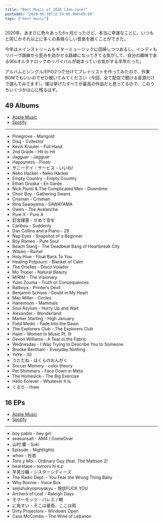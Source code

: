 ```yaml
---
title: "Best Music of 2020 (Jan-June)"
postedAt: "2020-06-30T12:19:00.000+09:00"
tags: ["best music"]
---
```


2020年、あまりに色々あった6ヶ月だったけど、本当に幸運なことに、いつもと同じかそれ以上に多くの素晴らしい音楽を聴くことができた。

今年はメインストリームもギターミュージックに回帰しつつあるし、インディもリバーブ路線から歪みを効かせる路線になってきてる気がして、自分の趣味である90sオルタナロックのリバイバルが始まっている気がする半年だった。

アルバムとシングル/EPの2つで分けてプレイリストを作ってみたので、作業BGMでもいいのでぜひ聴いてみてください（今回、全て配信で聞ける音源だけで選んでみてます）。僕は挙げたすべてが最高の作品だと思ってるので、このうちいくつかは心に残るはず。

## 49 Albums

* [Apple Music](https://music.apple.com/jp/playlist/best-music-of-2020-jan-june/pl.u-4JomMNbtMZjkWr)
* [Spotify](https://open.spotify.com/playlist/2B5b1yyE42WyMvWJb7K2iv?si=leUwGpsHSRqq0bxZ7ZT4uA)

---

* Pinegrove - Marigold
* Disq - Collector
* Kevin Krauter - Full Hand
* 2nd Grade - Hit to Hit
* Jagguar - Jagguar
* Happyness - Floatr
* サニーデイ・サービス - いいね!
* Neko Hacker - Neko Hacker
* Empty Country - Empty Country
* Ethan Gruska - En Garde
* Nick Piunti & The Complicated Men - Downtime
* Choir Boy - Gathering Swans
* Crisman - Crisman
* Rina Sawayama - SAWAYAMA
* Owen - The Avalanche
* Pure X - Pure X
* 釘宮理恵 - せめて空を
* Caribou - Suddenly
* Dan Collins and a Piano - 29
* Nap Eyes - Snapshot of a Beginner
* Boy Romeo - Pure Soul
* Beach Slang - The Deadbeat Bang of Heartbreak City
* Wilsen - Ruiner
* Holy Hive - Float Back To You
* Healing Potpourri - Blanket of Calm
* The Orielles - Disco Volador
* Mo Troper - Natural Beauty
* M!R!M - The Visionary
* Yumi Zouma - Truth or Consequences
* Ratboys - Printer’s Devil
* Benjamin Schoos - Doubt in My Heart
* Mac Miller - Circles
* Hanemoon - Mammals
* Soul Asylum - Hurry Up and Wait
* Alexander - Wonderland
* Marker Starling - High January
* Field Medic - Fade Into the Dawn
* The Explorers Club - The Explorers Club
* Haim - Women In Music Pt. III
* Devon Williams - A Tear in the Fabric
* Wednesday - I Was Trying to Describe You to Someone
* Brooke Bentham - Everyday Nothing
* YeYe - 30
* うたたね - ぼくらのおんがく
* Soccer Mommy - color theory
* Pet Shimmers - Face Down in Meta
* The Homesick - The Big Exercise
* Hello Forever - Whatever It Is
* くるり - thaw

## 16 EPs

* [Apple Music](https://music.apple.com/jp/playlist/best-singles-eps-of-2020-jan-june/pl.u-qxyl7jJTXRlkK4)
* [Spotify](https://open.spotify.com/playlist/6Wk91o1Ux5jEjkDtLWeTJ0)

---

* boy pablo - hey girl
* seasunsalt - AM4 / ComeOver
* 山村 響 - Suki
* Episode - Nightlights
* whoo - 杜若
* Toro y Moi - Ordinary Guy (feat. The Mattson 2)
* bearstape - tomoru hi e.p
* 早見沙織 - シスターシティーズ
* The Radio Dept. - You Fear the Wrong Thing Baby
* Why Bonnie - Voice Box
* seijishukyoproyakyu - 現状FUCK YOU
* Archers of Loaf - Raleigh Days
* モマーモッツ - バレエ / 朝
* に角すい - そこは豪雨、ここは雨
* Dirty Projectors - Windows Open
* Cass McCombs - The Wine of Lebanon